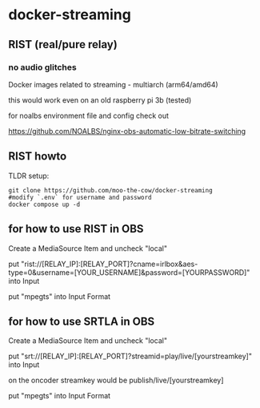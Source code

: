 # docker-streaming
## RIST (real/pure relay)
### no audio glitches
Docker images related to streaming - multiarch (arm64/amd64)

this would work even on an old raspberry pi 3b (tested)

for noalbs environment file and config check out

https://github.com/NOALBS/nginx-obs-automatic-low-bitrate-switching

## RIST howto
TLDR setup:

```
git clone https://github.com/moo-the-cow/docker-streaming
#modify `.env` for username and password
docker compose up -d
```

## for how to use RIST in OBS

Create a MediaSource Item and uncheck "local"

put "rist://[RELAY_IP]:[RELAY_PORT]?cname=irlbox&aes-type=0&username=[YOUR_USERNAME]&password=[YOURPASSWORD]" into Input

put "mpegts" into Input Format

## for how to use SRTLA in OBS

Create a MediaSource Item and uncheck "local"

put "srt://[RELAY_IP]:[RELAY_PORT]?streamid=play/live/[yourstreamkey]" into Input

on the oncoder streamkey would be publish/live/[yourstreamkey]

put "mpegts" into Input Format
